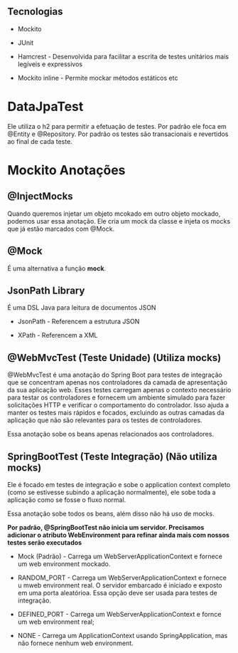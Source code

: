 
## Tecnologias

- Mockito 

- JUnit

- Hamcrest - Desenvolvida para facilitar a escrita de testes unitários mais legíveis e expressivos

- Mockito inline - Permite mockar métodos estáticos etc


# DataJpaTest 

Ele utiliza o h2 para permitir a efetuação de testes. Por padrão ele foca em @Entity e @Repository. Por padrão os testes são transacionais e revertidos ao final de cada teste.


# Mockito Anotações

## @InjectMocks

Quando queremos injetar um objeto mcokado em outro objeto mockado, podemos usar essa anotação. Ele cria um mock da classe e injeta os mocks que já estão marcados com @Mock.

## @Mock

É uma alternativa a função **mock**.



## JsonPath Library

É uma DSL Java para leitura de documentos JSON

- JsonPath - Referencem a estrutura JSON

- XPath - Referencem a XML

## @WebMvcTest (Teste Unidade) (Utiliza mocks)

@WebMvcTest é uma anotação do Spring Boot para testes de integração que se concentram apenas nos controladores da camada de apresentação da sua aplicação web. Esses testes carregam apenas o contexto necessário para testar os controladores e fornecem um ambiente simulado para fazer solicitações HTTP e verificar o comportamento do controlador. Isso ajuda a manter os testes mais rápidos e focados, excluindo as outras camadas da aplicação que não são relevantes para os testes de controladores.


Essa anotação sobe os beans apenas relacionados aos controladores.

## SpringBootTest (Teste Integração) (Não utiliza mocks)

Ele é focado em testes de integração e sobe o application context completo (como se estivesse subindo a aplicação normalmente), ele sobe toda a aplicação como se fosse o fluxo normal.

Essa anotação sobe todos os beans, além disso não há uso de mocks.

**Por padrão, @SpringBootTest não inicia um servidor. Precisamos adicionar o atributo WebEnvironment para refinar ainda mais com nossos testes serão executados**

- Mock (Padrão) - Carrega um WebServerApplicationContext e fornece um web environment mockado.

- RANDOM_PORT - Carrega um WebServerApplicationContext e fornece u mweb environment real. O servidor embarcado é iniciado e exposto em uma porta aleatórioa. Essa opção deve ser usada para testes de integração.

- DEFINED_PORT - Carrega um WebServerApplicationContext e fornce um web environment real;

- NONE - Carrega um ApplicationContext usando SpringApplication, mas não fornece nenhum web environment.